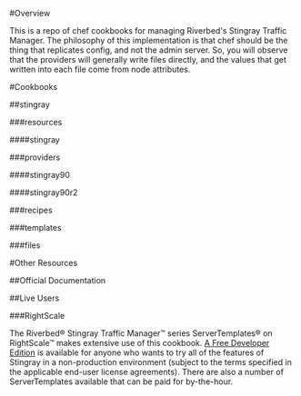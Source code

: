 #Overview

This is a repo of chef cookbooks for managing Riverbed's Stingray Traffic
Manager. The philosophy of this implementation is that chef should be the thing
that replicates config, and not the admin server.  So, you will observe that the
providers will generally write files directly, and the values that get written
into each file come from node attributes.

#Cookbooks

##stingray

###resources

####stingray

###providers

####stingray90

####stingray90r2

###recipes

###templates

###files

#Other Resources

##Official Documentation

##Live Users

###RightScale

The Riverbed&reg; Stingray Traffic Manager&trade; series ServerTemplates&reg; on
RightScale&trade; makes extensive use of this cookbook.  [A Free Developer
Edition](https://my.rightscale.com/library/server_templates/Stingray-Free-Developer-Editio/lineage/15764)
is available for anyone who wants to try all of the features of Stingray
in a non-production environment (subject to the terms specified in the
applicable end-user license agreements).  There are also a number of
ServerTemplates available that can be paid for by-the-hour.

